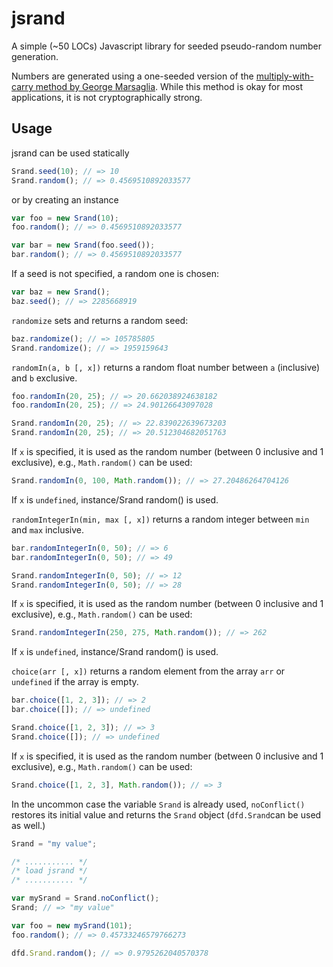 jsrand
======

A simple (~50 LOCs) Javascript library for seeded pseudo-random number generation.  

Numbers are generated using a one-seeded version of the [multiply-with-carry method by George Marsaglia](http://en.wikipedia.org/wiki/Multiply-with-carry). While this method is okay for most applications, it is not cryptographically strong.

Usage
-----
jsrand can be used statically
```Javascript
Srand.seed(10); // => 10
Srand.random(); // => 0.4569510892033577
```
or by creating an instance
```Javascript
var foo = new Srand(10);
foo.random(); // => 0.4569510892033577

var bar = new Srand(foo.seed());
bar.random(); // => 0.4569510892033577
```

If a seed is not specified, a random one is chosen:
```Javascript
var baz = new Srand();
baz.seed(); // => 2285668919
```

`randomize` sets and returns a random seed:
```Javascript
baz.randomize(); // => 105785805
Srand.randomize(); // => 1959159643
```

`randomIn(a, b [, x])` returns a random float number between `a` (inclusive) and `b` exclusive.
```Javascript
foo.randomIn(20, 25); // => 20.662038924638182
foo.randomIn(20, 25); // => 24.90126643097028

Srand.randomIn(20, 25); // => 22.839022639673203
Srand.randomIn(20, 25); // => 20.512304682051763
```
If `x` is specified, it is used as the random number (between 0 inclusive and 1 exclusive), e.g., `Math.random()` can be used:
```Javascript
Srand.randomIn(0, 100, Math.random()); // => 27.20486264704126
```
If `x` is `undefined`, instance/Srand random() is used.

`randomIntegerIn(min, max [, x])` returns a random integer between `min` and `max` inclusive.
```Javascript
bar.randomIntegerIn(0, 50); // => 6
bar.randomIntegerIn(0, 50); // => 49

Srand.randomIntegerIn(0, 50); // => 12
Srand.randomIntegerIn(0, 50); // => 28
```
If `x` is specified, it is used as the random number (between 0 inclusive and 1 exclusive), e.g., `Math.random()` can be used:
```Javascript
Srand.randomIntegerIn(250, 275, Math.random()); // => 262
```
If `x` is `undefined`, instance/Srand random() is used.

`choice(arr [, x])` returns a random element from the array `arr` or `undefined` if the array is empty.
```Javascript
bar.choice([1, 2, 3]); // => 2
bar.choice([]); // => undefined

Srand.choice([1, 2, 3]); // => 3
Srand.choice([]); // => undefined
```

If `x` is specified, it is used as the random number (between 0 inclusive and 1 exclusive), e.g., `Math.random()` can be used:

```Javascript
Srand.choice([1, 2, 3], Math.random()); // => 3
```

In the uncommon case the variable `Srand` is already used, `noConflict()` restores its initial value and returns the `Srand` object (`dfd.Srand`can be used as well.)

```Javascript
Srand = "my value";

/* ........... */
/* load jsrand */
/* ........... */

var mySrand = Srand.noConflict();
Srand; // => "my value"

var foo = new mySrand(101);
foo.random(); // => 0.45733246579766273

dfd.Srand.random(); // => 0.9795262040570378
```
